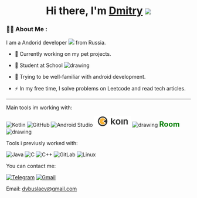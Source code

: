 <h1 align="center">Hi there, I'm <a href="https://daniilshat.ru/" target="_blank">Dmitry</a> 
<img src="https://github.com/blackcater/blackcater/raw/main/images/Hi.gif" height="32"/></h1>


### :woman_technologist: About Me :
I am a Andorid developer <img src="https://media.giphy.com/media/WUlplcMpOCEmTGBtBW/giphy.gif" width="30"> from Russia.
- :telescope: Currently working on my pet projects.
- 🏫 Student at School <img padding-right="300px" src="https://21-school.ru/assets/images/header/logo.svg" alt="drawing" width="25"/>

- :seedling: Trying to be well-familiar with android development.

- :zap: In my free time, I solve problems on Leetcode and read tech articles.


---
Main tools im working with:

![Kotlin](https://img.shields.io/badge/kotlin-%237F52FF.svg?style=for-the-badge&logo=kotlin&logoColor=white)       ![GitHub](https://img.shields.io/badge/github-%23121011.svg?style=for-the-badge&logo=github&logoColor=white)      	![Android Studio](https://img.shields.io/badge/Android%20Studio-3DDC84.svg?style=for-the-badge&logo=android-studio&logoColor=white)        <img padding-right="300px" src="https://raw.githubusercontent.com/InsertKoinIO/koin/main/docs/img/koin_main_logo.png" alt="drawing" width="100"/>           <img src="https://javascopes.com/wp-content/uploads/2021/08/85d9e8c4-18iK__Qt8kTDXRUdW4eqBug.jpeg" alt="drawing" width="70"/>   <span style="color:green;font-weight:700;font-size:20px">
    Room
</span> <img padding-right="300px" src="https://static10.tgstat.ru/channels/_0/b8/b860706decb2c4b7d940b956c6945dd2.jpg" alt="drawing" width="25"/>

Tools i previusly worked with:

![Java](https://img.shields.io/badge/java-%23ED8B00.svg?style=for-the-badge&logo=openjdk&logoColor=white) ![C](https://img.shields.io/badge/c-%2300599C.svg?style=for-the-badge&logo=c&logoColor=white) ![C++](https://img.shields.io/badge/c++-%2300599C.svg?style=for-the-badge&logo=c%2B%2B&logoColor=white) ![GitLab](https://img.shields.io/badge/gitlab-%23181717.svg?style=for-the-badge&logo=gitlab&logoColor=white) ![Linux](https://img.shields.io/badge/Linux-FCC624?style=for-the-badge&logo=linux&logoColor=black)


You can contact me:

[![Telegram](https://img.shields.io/badge/Telegram-2CA5E0?style=for-the-badge&logo=telegram&logoColor=white)](https://t.me/Uzde4) [![Gmail](https://img.shields.io/badge/Gmail-D14836?style=for-the-badge&logo=gmail&logoColor=white)](mailto:dvbuslaev@gmail.com)

Email: dvbuslaev@gmail.com
